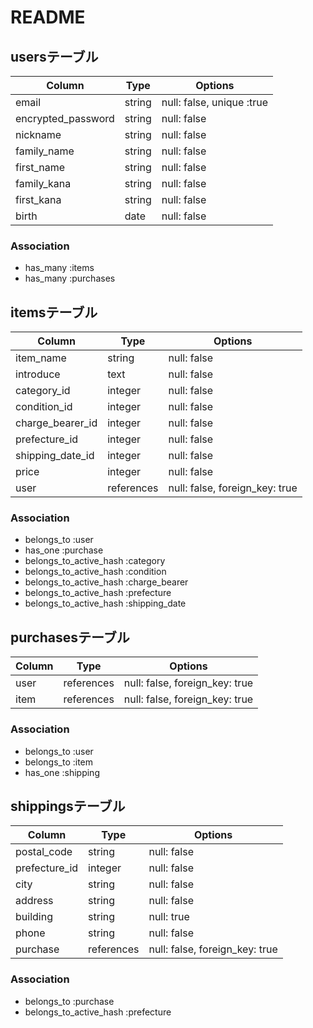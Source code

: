 # README

## usersテーブル

| Column             | Type   | Options                   |
| ------------------ | ------ | ------------------------- |
| email              | string | null: false, unique :true |
| encrypted_password | string | null: false               |
| nickname           | string | null: false               |
| family_name        | string | null: false               |
| first_name         | string | null: false               |
| family_kana        | string | null: false               |
| first_kana         | string | null: false               |
| birth              | date   | null: false               |

### Association
- has_many :items
- has_many :purchases

## itemsテーブル

| Column           | Type       | Options                        |
| ---------------- | ---------- | ------------------------------ |
| item_name        | string     | null: false                    |
| introduce        | text       | null: false                    |
| category_id      | integer    | null: false                    |
| condition_id     | integer    | null: false                    |
| charge_bearer_id | integer    | null: false                    |
| prefecture_id    | integer    | null: false                    |
| shipping_date_id | integer    | null: false                    |
| price            | integer    | null: false                    |
| user             | references | null: false, foreign_key: true |

### Association
- belongs_to :user
- has_one :purchase
- belongs_to_active_hash :category
- belongs_to_active_hash :condition
- belongs_to_active_hash :charge_bearer
- belongs_to_active_hash :prefecture
- belongs_to_active_hash :shipping_date


## purchasesテーブル
| Column | Type       | Options                        |
| ------ | ---------- | ------------------------------ |
| user   | references | null: false, foreign_key: true |
| item   | references | null: false, foreign_key: true |


### Association
- belongs_to :user
- belongs_to :item
- has_one :shipping


## shippingsテーブル
| Column        | Type       | Options                        |
| ------------- | ---------- | ------------------------------ |
| postal_code   | string     | null: false                    |
| prefecture_id | integer    | null: false                    |
| city          | string     | null: false                    | 
| address       | string     | null: false                    |
| building      | string     | null: true                     |
| phone         | string     | null: false                    |
| purchase      | references | null: false, foreign_key: true |


### Association
- belongs_to :purchase
- belongs_to_active_hash :prefecture